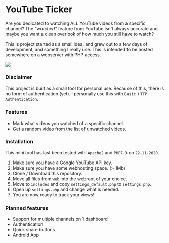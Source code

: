 # YouTube Ticker

Are you dedicated to watching ALL YouTube videos from a specific channel? The *"watched"* feature from YouTube isn't always accurate and maybe you want a clean overlook of how much you still have to watch?

This is project started as a small idea, and grew out to a few days of development, and something I really use. This is intended to be hosted somewhere on a webserver with PHP access.

![](https://i.imgur.com/UwWlx3n.jpg)

### Disclaimer

This project is built as a small tool for personal use. Because of this, there is no form of authentication (yet). I personally use this with `Basic HTTP Authentication`.

### Features
 - Mark what videos you watched of a specific channel.
 - Get a random video from the list of unwatched videos.

### Installation

This mini tool has last been tested with `Apache2` and `PHP7.3` on `22-11-2020`.

1. Make sure you have a Google YouTube API key.
1. Make sure you have some webhosting space. (> 1Mb)
1. Clone / Download this repository.
1. Move all files from `web` into the webroot of your choice.
1. Move to `includes` and copy `settings_default.php` to `settings.php`.
1. Open up `settings.php` and change what is needed.
1. You are now ready to track your views!

### Planned features
 - Support for multiple channels on 1 dashboard
 - Authentication
 - Quick share buttons
 - Android App